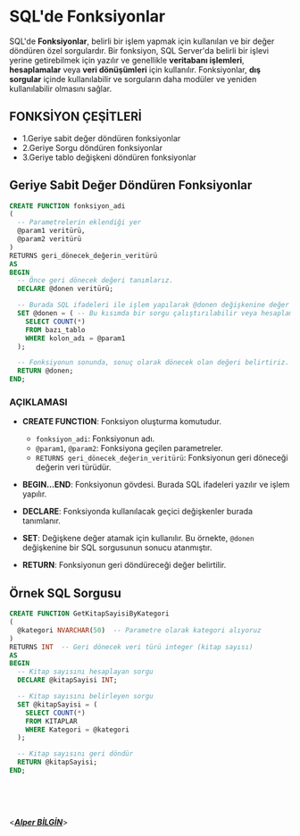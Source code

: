# **SQL'de Fonksiyonlar**

SQL'de **Fonksiyonlar**, belirli bir işlem yapmak için kullanılan ve bir değer döndüren özel sorgulardır. Bir fonksiyon, SQL Server'da belirli bir işlevi yerine getirebilmek için yazılır ve genellikle **veritabanı işlemleri**, **hesaplamalar** veya **veri dönüşümleri** için kullanılır. Fonksiyonlar, **dış sorgular** içinde kullanılabilir ve sorguların daha modüler ve yeniden kullanılabilir olmasını sağlar.

## FONKSİYON ÇEŞİTLERİ

- 1.Geriye sabit değer döndüren fonksiyonlar
- 2.Geriye Sorgu döndüren fonksiyonlar
- 3.Geriye tablo değişkeni döndüren fonksiyonlar

## Geriye Sabit Değer Döndüren Fonksiyonlar

```sql
CREATE FUNCTION fonksiyon_adi
(
  -- Parametrelerin eklendiği yer
  @param1 veritürü,
  @param2 veritürü
)
RETURNS geri_dönecek_değerin_veritürü
AS
BEGIN
  -- Önce geri dönecek değeri tanımlarız.
  DECLARE @donen veritürü;

  -- Burada SQL ifadeleri ile işlem yapılarak @donen değişkenine değer atanır.
  SET @donen = ( -- Bu kısımda bir sorgu çalıştırılabilir veya hesaplama yapılabilir.
    SELECT COUNT(*)
    FROM bazı_tablo
    WHERE kolon_adı = @param1
  );

  -- Fonksiyonun sonunda, sonuç olarak dönecek olan değeri belirtiriz.
  RETURN @donen;
END;
```

### **AÇIKLAMASI**

- **CREATE FUNCTION**: Fonksiyon oluşturma komutudur.

  - `fonksiyon_adi`: Fonksiyonun adı.
  - `@param1`, `@param2`: Fonksiyona geçilen parametreler.
  - `RETURNS geri_dönecek_değerin_veritürü`: Fonksiyonun geri döneceği değerin veri türüdür.

- **BEGIN...END**: Fonksiyonun gövdesi. Burada SQL ifadeleri yazılır ve işlem yapılır.

- **DECLARE**: Fonksiyonda kullanılacak geçici değişkenler burada tanımlanır.

- **SET**: Değişkene değer atamak için kullanılır. Bu örnekte, `@donen` değişkenine bir SQL sorgusunun sonucu atanmıştır.

- **RETURN**: Fonksiyonun geri döndüreceği değer belirtilir.

## Örnek SQL Sorgusu

```sql
CREATE FUNCTION GetKitapSayisiByKategori
(
  @kategori NVARCHAR(50)  -- Parametre olarak kategori alıyoruz
)
RETURNS INT  -- Geri dönecek veri türü integer (kitap sayısı)
AS
BEGIN
  -- Kitap sayısını hesaplayan sorgu
  DECLARE @kitapSayisi INT;

  -- Kitap sayısını belirleyen sorgu
  SET @kitapSayisi = (
    SELECT COUNT(*)
    FROM KITAPLAR
    WHERE Kategori = @kategori
  );

  -- Kitap sayısını geri döndür
  RETURN @kitapSayisi;
END;

```

&nbsp;

&nbsp;

<**_[Alper BİLGİN](https://github.com/DREAXS)_**>
